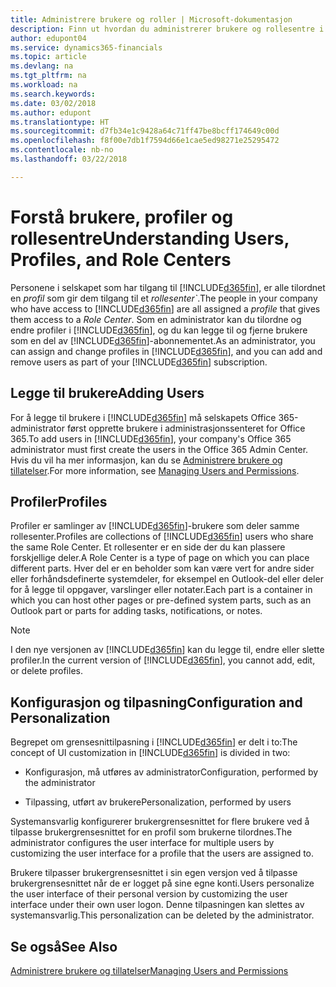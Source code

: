 ```yaml
---
title: Administrere brukere og roller | Microsoft-dokumentasjon
description: Finn ut hvordan du administrerer brukere og rollesentre i Finance and Operations, Business edition.
author: edupont04
ms.service: dynamics365-financials
ms.topic: article
ms.devlang: na
ms.tgt_pltfrm: na
ms.workload: na
ms.search.keywords: 
ms.date: 03/02/2018
ms.author: edupont
ms.translationtype: HT
ms.sourcegitcommit: d7fb34e1c9428a64c71ff47be8bcff174649c00d
ms.openlocfilehash: f8f00e7db1f7594d66e1cae5ed98271e25295472
ms.contentlocale: nb-no
ms.lasthandoff: 03/22/2018

---
```

# <a name="understanding-users-profiles-and-role-centers"></a><span data-ttu-id="a769d-103">Forstå brukere, profiler og rollesentre</span><span class="sxs-lookup"><span data-stu-id="a769d-103">Understanding Users, Profiles, and Role Centers</span></span>
<span data-ttu-id="a769d-104">Personene i selskapet som har tilgang til [!INCLUDE[d365fin](includes/d365fin_md.md)], er alle tilordnet en *profil* som gir dem tilgang til et *rollesenter\`*.</span><span class="sxs-lookup"><span data-stu-id="a769d-104">The people in your company who have access to [!INCLUDE[d365fin](includes/d365fin_md.md)] are all assigned a *profile* that gives them access to a *Role Center*.</span></span> <span data-ttu-id="a769d-105">Som en administrator kan du tilordne og endre profiler i [!INCLUDE[d365fin](includes/d365fin_md.md)], og du kan legge til og fjerne brukere som en del av [!INCLUDE[d365fin](includes/d365fin_md.md)]-abonnementet.</span><span class="sxs-lookup"><span data-stu-id="a769d-105">As an administrator, you can assign and change profiles in [!INCLUDE[d365fin](includes/d365fin_md.md)], and you can add and remove users as part of your [!INCLUDE[d365fin](includes/d365fin_md.md)] subscription.</span></span>  

## <a name="adding-users"></a><span data-ttu-id="a769d-106">Legge til brukere</span><span class="sxs-lookup"><span data-stu-id="a769d-106">Adding Users</span></span>
<span data-ttu-id="a769d-107">For å legge til brukere i [!INCLUDE[d365fin](includes/d365fin_md.md)] må selskapets Office 365-administrator først opprette brukere i administrasjonssenteret for Office 365.</span><span class="sxs-lookup"><span data-stu-id="a769d-107">To add users in [!INCLUDE[d365fin](includes/d365fin_md.md)], your company's Office 365 administrator must first create the users in the Office 365 Admin Center.</span></span> <span data-ttu-id="a769d-108">Hvis du vil ha mer informasjon, kan du se [Administrere brukere og tillatelser](ui-how-users-permissions.md).</span><span class="sxs-lookup"><span data-stu-id="a769d-108">For more information, see [Managing Users and Permissions](ui-how-users-permissions.md).</span></span>  

## <a name="profiles"></a><span data-ttu-id="a769d-109">Profiler</span><span class="sxs-lookup"><span data-stu-id="a769d-109">Profiles</span></span>
<span data-ttu-id="a769d-110">Profiler er samlinger av [!INCLUDE[d365fin](includes/d365fin_md.md)]-brukere som deler samme rollesenter.</span><span class="sxs-lookup"><span data-stu-id="a769d-110">Profiles are collections of [!INCLUDE[d365fin](includes/d365fin_md.md)] users who share the same Role Center.</span></span> <span data-ttu-id="a769d-111">Et rollesenter er en side der du kan plassere forskjellige deler.</span><span class="sxs-lookup"><span data-stu-id="a769d-111">A Role Center is a type of page on which you can place different parts.</span></span> <span data-ttu-id="a769d-112">Hver del er en beholder som kan være vert for andre sider eller forhåndsdefinerte systemdeler, for eksempel en Outlook-del eller deler for å legge til oppgaver, varslinger eller notater.</span><span class="sxs-lookup"><span data-stu-id="a769d-112">Each part is a container in which you can host other pages or pre-defined system parts, such as an Outlook part or parts for adding tasks, notifications, or notes.</span></span>  

> [!NOTE]  
>  <span data-ttu-id="a769d-113">I den nye versjonen av [!INCLUDE[d365fin](includes/d365fin_md.md)] kan du legge til, endre eller slette profiler.</span><span class="sxs-lookup"><span data-stu-id="a769d-113">In the current version of [!INCLUDE[d365fin](includes/d365fin_md.md)], you cannot add, edit, or delete profiles.</span></span>  

## <a name="configuration-and-personalization"></a><span data-ttu-id="a769d-114">Konfigurasjon og tilpasning</span><span class="sxs-lookup"><span data-stu-id="a769d-114">Configuration and Personalization</span></span>
<span data-ttu-id="a769d-115">Begrepet om grensesnittilpasning i [!INCLUDE[d365fin](includes/d365fin_md.md)] er delt i to:</span><span class="sxs-lookup"><span data-stu-id="a769d-115">The concept of UI customization in [!INCLUDE[d365fin](includes/d365fin_md.md)] is divided in two:</span></span>  

-   <span data-ttu-id="a769d-116">Konfigurasjon, må utføres av administrator</span><span class="sxs-lookup"><span data-stu-id="a769d-116">Configuration, performed by the administrator</span></span>  

-   <span data-ttu-id="a769d-117">Tilpassing, utført av brukere</span><span class="sxs-lookup"><span data-stu-id="a769d-117">Personalization, performed by users</span></span>  

<span data-ttu-id="a769d-118">Systemansvarlig konfigurerer brukergrensesnittet for flere brukere ved å tilpasse brukergrensesnittet for en profil som brukerne tilordnes.</span><span class="sxs-lookup"><span data-stu-id="a769d-118">The administrator configures the user interface for multiple users by customizing the user interface for a profile that the users are assigned to.</span></span>  

<span data-ttu-id="a769d-119">Brukere tilpasser brukergrensesnittet i sin egen versjon ved å tilpasse brukergrensesnittet når de er logget på sine egne konti.</span><span class="sxs-lookup"><span data-stu-id="a769d-119">Users personalize the user interface of their personal version by customizing the user interface under their own user logon.</span></span> <span data-ttu-id="a769d-120">Denne tilpasningen kan slettes av systemansvarlig.</span><span class="sxs-lookup"><span data-stu-id="a769d-120">This personalization can be deleted by the administrator.</span></span>  

## <a name="see-also"></a><span data-ttu-id="a769d-121">Se også</span><span class="sxs-lookup"><span data-stu-id="a769d-121">See Also</span></span>  
[<span data-ttu-id="a769d-122">Administrere brukere og tillatelser</span><span class="sxs-lookup"><span data-stu-id="a769d-122">Managing Users and Permissions</span></span>](ui-how-users-permissions.md)  
<!-- [Customize the User Interface](../customize-the-user-interface.md)   
 [Security Overview](../Security%20Overview.md)-->

